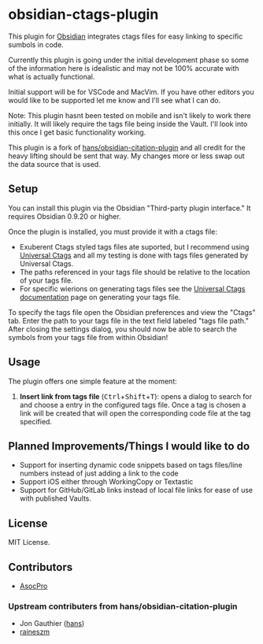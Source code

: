 # obsidian-ctags-plugin

This plugin for [Obsidian](https://obsidian.md) integrates ctags files for easy linking to specific sumbols in code.

Currently this plugin is going under the initial development phase so some of the information here is idealistic and may not be 100% accurate with what is actually functional. 

Initial support will be for VSCode and MacVim. If you have other editors you would like to be supported let me know and I'll see what I can do.

Note: This plugin hasnt been tested on mobile and isn't likely to work there initially. It will likely require the tags file being inside the Vault. I'll look into this once I get basic functionality working.

This plugin is a fork of [hans/obsidian-citation-plugin](https://github.com/hans/obsidian-citation-plugin) and all credit for the heavy lifting should be sent that way. My changes more or less swap out the data source that is used.

## Setup

You can install this plugin via the Obsidian "Third-party plugin interface." It requires Obsidian 0.9.20 or higher.

Once the plugin is installed, you must provide it with a ctags file:

- Exuberent Ctags styled tags files ate suported, but I recommend using [Universal Ctags](https://ctags.io/) and all my testing is done with tags files generated by Universal Ctags.
- The paths referenced in your tags file should be relative to the location of your tags file.
- For specific wierions on generating tags files see the [Universal Ctags documentation]() page on generating your tags file.

To specify the tags file open the Obsidian preferences and view the "Ctags" tab. Enter the path to your tags file in the text field labeled "tags file path." After closing the settings dialog, you should now be able to search the symbols from your tags file from within Obsidian!

## Usage

The plugin offers one simple feature at the moment:

1. **Insert link from tags file** (<kbd>Ctrl</kbd>+<kbd>Shift</kbd>+<kbd>T</kbd>): opens a dialog to search for and choose a entry in the configured tags file. Once a tag is chosen a link will be created that will open the corresponding code file at the tag specified. 

## Planned Improvements/Things I would like to do
- Support for inserting dynamic code snippets based on tags files/line numbers instead of just adding a link to the code
- Support iOS either through WorkingCopy or Textastic 
- Support for GitHub/GitLab links instead of local file links for ease of use with published Vaults. 

## License

MIT License.

## Contributors
- [AsocPro](https://github.com/AsocPro)


### Upstream contributers from hans/obsidian-citation-plugin
- Jon Gauthier ([hans](https://github.com/hans))
- [raineszm](https://github.com/raineszm)
